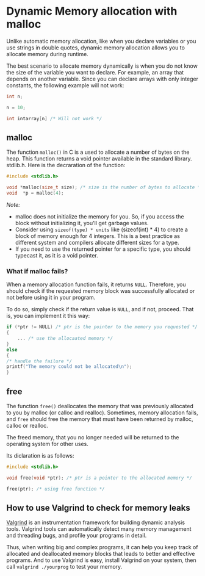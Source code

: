 # Dynamic Memory allocation with malloc

Unlike automatic memory allocation, like when you declare variables or you use strings in double quotes, dynamic memory allocation allows you to allocate memory during runtime.

The best scenario to allocate memory dynamically is when you do not know the size of the variable you want to declare. For example, an array that depends on another variable. Since you can declare arrays with only integer constants, the following example will not work:

```C
int n;

n = 10;

int intarray[n] /* Will not work */

```

## malloc

The function `malloc()` in C is a used to allocate a number of bytes on the heap. This function returns a void pointer available in the standard library. stdlib.h. Here is the decraration of the function:

```C
#include <stdlib.h>

void *malloc(size_t size); /* size is the number of bytes to allocate */
void  *p = malloc(4);
```

*Note:*
- malloc does not initialize the memory for you. So, if you access the block without initializing it, you'll get garbage values.
- Consider using `sizeof(type) * units` like (sizeof(int) * 4) to create a block of memory enough for 4 integers. This is a best practice as different system and compilers allocate different sizes for a type.
- If you need to use the returned pointer for a specific type, you should typecast it, as it is a void pointer. 

### What if malloc fails?

When a memory allocation function fails, it returns `NULL`. Therefore, you should check if the requested memory block was successfully allocated or not before using it in your program.

To do so, simply check if the return value is `NULL`, and if not, proceed. That is, you can implement it this way:

```C
if (*ptr != NULL) /* ptr is the pointer to the memory you requested */
{
	... /* use the allocaated memory */
}
else
{
/* handle the failure */
printf("The memory could not be allocated\n");
}
```

## free

The function `free()` deallocates the memory that was previously allocated to you by malloc (or calloc and realloc). Sometimes, memory allocation fails, and `free` should free the memory that must have been returned by malloc, calloc or realloc.

The freed memory, that you no longer needed will be returned to the operating system for other uses.

Its diclaration is as follows:

```C
#include <stdlib.h>

void free(void *ptr); /* ptr is a pointer to the allocated memory */

free(ptr); /* using free function */
```

## How to use Valgrind to check for memory leaks

[Valgrind](valgrind.org) is an instrumentation framework for building dynamic analysis tools. Valgrind tools can automatically detect many memory management and threading bugs, and profile your programs in detail.

Thus, when writing big and complex programs, it can help you keep track of allocated and deallocated memory blocks that leads to better and effective programs. And to use Valgrind is easy, install Valgrind on your system, then call `valgrind ./yourprog` to test your memory.
